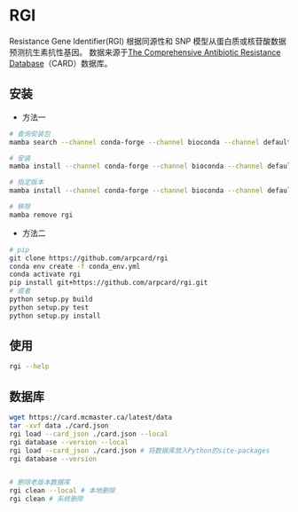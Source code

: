 # RGI 
Resistance Gene Identifier(RGI) 根据同源性和 SNP 模型从蛋白质或核苷酸数据预测抗生素抗性基因。
数据来源于[The Comprehensive Antibiotic Resistance Database](https://card.mcmaster.ca/)（CARD）数据库。


## 安装
- 方法一
```bash
# 查询安装包
mamba search --channel conda-forge --channel bioconda --channel defaults rgi

# 安装
mamba install --channel conda-forge --channel bioconda --channel defaults rgi

# 指定版本
mamba install --channel conda-forge --channel bioconda --channel defaults rgi=6.0.3

# 移除
mamba remove rgi
```

- 方法二
```bash 
# pip
git clone https://github.com/arpcard/rgi
conda env create -f conda_env.yml
conda activate rgi
pip install git+https://github.com/arpcard/rgi.git
# 或者
python setup.py build
python setup.py test
python setup.py install

```

## 使用

```bash
rgi --help

```

## 数据库

```bash
wget https://card.mcmaster.ca/latest/data
tar -xvf data ./card.json
rgi load --card_json ./card.json --local
rgi database --version --local
rgi load --card_json ./card.json # 将数据库放入Python的site-packages
rgi database --version


# 删除老版本数据库
rgi clean --local # 本地删除
rgi clean # 系统删除
```
